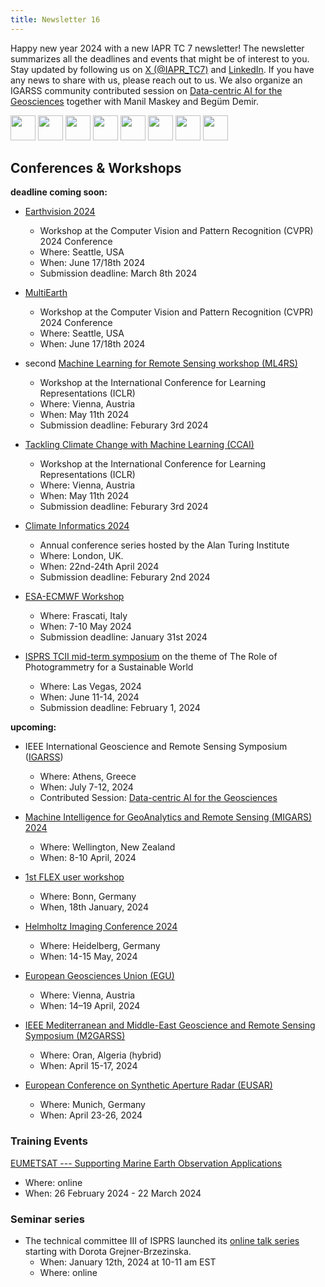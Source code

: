 ```yaml
---
title: Newsletter 16
---
```


Happy new year 2024 with a new IAPR TC 7 newsletter! The newsletter summarizes all the deadlines and events that might be of interest to you. Stay updated by following us on [X (@IAPR_TC7)](https://twitter.com/IAPR_TC7) and [LinkedIn](https://www.linkedin.com/company/iapr-technical-committee-7-tc7-%E2%80%93-remote-sensing-and-mapping). If you have any news to share with us, please reach out to us. We also organize an IGARSS community contributed session on [Data-centric AI for the Geosciences](https://2024.ieeeigarss.org/Papers/Submission.asp?SessionType=CCS&ID=2030) together with Manil Maskey and Begüm Demir.

<img src="https://upload.wikimedia.org/wikipedia/commons/thumb/6/68/Emojione_1F386.svg/480px-Emojione_1F386.svg.png" width=40px>
<img src="https://upload.wikimedia.org/wikipedia/commons/d/d2/Weihnachtsbaum.wiki.png" width=40px>
<img src="https://upload.wikimedia.org/wikipedia/commons/thumb/6/68/Emojione_1F386.svg/480px-Emojione_1F386.svg.png" width=40px>
<img src="https://upload.wikimedia.org/wikipedia/commons/d/d2/Weihnachtsbaum.wiki.png" width=40px>
<img src="https://upload.wikimedia.org/wikipedia/commons/thumb/6/68/Emojione_1F386.svg/480px-Emojione_1F386.svg.png" width=40px>
<img src="https://upload.wikimedia.org/wikipedia/commons/d/d2/Weihnachtsbaum.wiki.png" width=40px>
<img src="https://upload.wikimedia.org/wikipedia/commons/thumb/6/68/Emojione_1F386.svg/480px-Emojione_1F386.svg.png" width=40px>
<img src="https://upload.wikimedia.org/wikipedia/commons/d/d2/Weihnachtsbaum.wiki.png" width=40px>

## Conferences & Workshops 

**deadline coming soon:**

* [Earthvision 2024](https://www.grss-ieee.org/events/earthvision-2024/)
    * Workshop at the Computer Vision and Pattern Recognition (CVPR) 2024 Conference
    * Where: Seattle, USA
    * When: June 17/18th 2024
    * Submission deadline: March 8th 2024

* [MultiEarth](https://www.ll.mit.edu/conferences-events/2024/06/multiearth-workshop-2024)
    * Workshop at the Computer Vision and Pattern Recognition (CVPR) 2024 Conference
    * Where: Seattle, USA
    * When: June 17/18th 2024

* second [Machine Learning for Remote Sensing workshop (ML4RS)](https://ml-for-rs.github.io/iclr2024/)
    * Workshop at the International Conference for Learning Representations (ICLR)
    * Where: Vienna, Austria
    * When: May 11th 2024
    * Submission deadline: Feburary 3rd 2024

* [Tackling Climate Change with Machine Learning (CCAI)](https://www.climatechange.ai/events/iclr2024)
    * Workshop at the International Conference for Learning Representations (ICLR)
    * Where: Vienna, Austria
    * When: May 11th 2024
    * Submission deadline: Feburary 3rd 2024

* [Climate Informatics 2024](https://alan-turing-institute.github.io/climate-informatics-2024/)
    * Annual conference series hosted by the Alan Turing Institute
    * Where: London, UK.
    * When: 22nd-24th April 2024
    * Submission deadline: Feburary 2nd 2024

* [ESA-ECMWF Workshop](https://www.ml4esop.esa.int/)
    * Where: Frascati, Italy
    * When: 7-10 May 2024
    * Submission deadline: January 31st 2024

* [ISPRS TCII mid-term symposium](https://www.isprs.org/tc2-symposium2024/index.html) on the theme of The Role of Photogrammetry for a Sustainable World 
    * Where: Las Vegas, 2024
    * When: June 11-14, 2024
    * Submission deadline: February 1, 2024

**upcoming:**

* IEEE International Geoscience and Remote Sensing Symposium ([IGARSS](https://www.2024.ieeeigarss.org/))
    * Where: Athens, Greece
    * When: July 7-12, 2024
    * Contributed Session: [Data-centric AI for the Geosciences](https://2024.ieeeigarss.org/Papers/Submission.asp?SessionType=CCS&ID=2030)


* [Machine Intelligence for GeoAnalytics and Remote Sensing (MIGARS) 2024](https://www.grss-ieee.org/resources/news/migars-2024/)
    * Where: Wellington, New Zealand
    * When: 8-10 April, 2024

* [1st FLEX user workshop](https://www.fz-juelich.de/en/ibg/ibg-2/aktuelles/termine/flex_user_workshop_001)
    * Where: Bonn, Germany
    * When, 18th January, 2024

* [Helmholtz Imaging Conference 2024](https://helmholtz-imaging.de/news/helmholtz-imaging-conference-2024/)
    * Where: Heidelberg, Germany
    * When: 14-15 May, 2024

* [European Geosciences Union (EGU)](https://www.egu.eu/)
    * Where: Vienna, Austria
    * When: 14–19 April, 2024

* [IEEE Mediterranean and Middle-East Geoscience and Remote Sensing Symposium (M2GARSS)](https://2024.m2garss.org/index.php)
    * Where: Oran, Algeria (hybrid)
    * When: April 15-17, 2024

* [European Conference on Synthetic Aperture Radar (EUSAR)](https://www.eusar.de/en)
    * Where: Munich, Germany
    * When: April 23-26, 2024

### Training Events

[EUMETSAT --- Supporting Marine Earth Observation Applications](https://trainingevents.eumetsat.int/trui/events/2359?s=31)
 * Where: online
 * When: 26 February 2024 - 22 March 2024 

### Seminar series

* The technical committee III of ISPRS launched its [online talk series](https://www2.isprs.org/commissions/comm2/activities/online_talk_series/%C2%A0) starting with Dorota Grejner-Brzezinska.
    * When: January 12th, 2024 at 10-11 am EST
    * Where: online